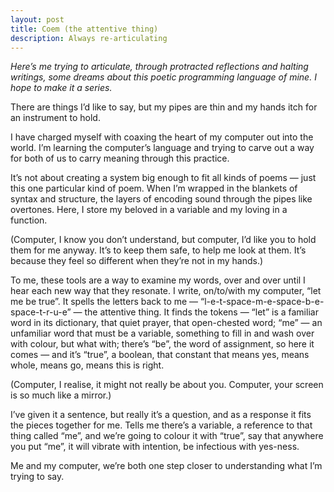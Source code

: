 ```yaml
---
layout: post
title: Coem (the attentive thing)
description: Always re-articulating
---
```


*Here’s me trying to articulate, through protracted reflections and halting writings, some dreams about this poetic programming language of mine. I hope to make it a series.*

There are things I’d like to say, but my pipes are thin and my hands itch for an instrument to hold.

I have charged myself with coaxing the heart of my computer out into the world. I’m learning the computer’s language and trying to carve out a way for both of us to carry meaning through this practice.

It’s not about creating a system big enough to fit all kinds of poems — just this one particular kind of poem. When I’m wrapped in the blankets of syntax and structure, the layers of encoding sound through the pipes like overtones. Here, I store my beloved in a variable and my loving in a function.

(Computer, I know you don’t understand, but computer, I’d like you to hold them for me anyway. It’s to keep them safe, to help me look at them. It’s because they feel so different when they’re not in my hands.)

To me, these tools are a way to examine my words, over and over until I hear each new way that they resonate. I write, on/to/with my computer, “let me be true”. It spells the letters back to me — “l-e-t-space-m-e-space-b-e-space-t-r-u-e” — the attentive thing. It finds the tokens — “let” is a familiar word in its dictionary, that quiet prayer, that open-chested word; “me” — an unfamiliar word that must be a variable, something to fill in and wash over with colour, but what with; there’s “be”, the word of assignment, so here it comes — and it’s “true”, a boolean, that constant that means yes, means whole, means go, means this is right.

(Computer, I realise, it might not really be about you. Computer, your screen is so much like a mirror.)

I’ve given it a sentence, but really it’s a question, and as a response it fits the pieces together for me. Tells me there’s a variable, a reference to that thing called “me”, and we’re going to colour it with “true”, say that anywhere you put “me”, it will vibrate with intention, be infectious with yes-ness.

Me and my computer, we’re both one step closer to understanding what I’m trying to say.